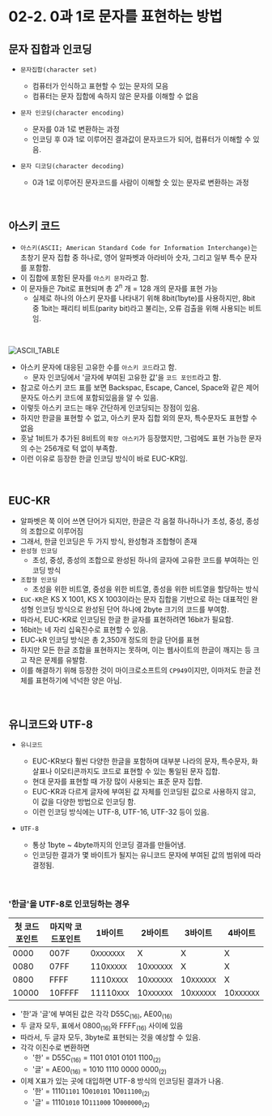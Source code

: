 # 02-2. 0과 1로 문자를 표현하는 방법

## 문자 집합과 인코딩

- `문자집합(character set)`
    - 컴퓨터가 인식하고 표현할 수 있는 문자의 모음
    - 컴퓨터는 문자 집합에 속하지 않은 문자를 이해할 수 없음

- `문자 인코딩(character encoding)`
    - 문자를 0과 1로 변환하는 과정
    - 인코딩 후 0과 1로 이루어진 결과값이 문자코드가 되어, 컴퓨터가 이해할 수 있음.

- `문자 디코딩(character decoding)`
    - 0과 1로 이루어진 문자코드를 사람이 이해할 숫 있는 문자로 변환하는 과정

<br/>

## 아스키 코드

- `아스키(ASCII; American Standard Code for Information Interchange)`는 초창기 문자 집합 중 하나로, 영어 알파벳과 아라비아 숫자, 그리고 일부 특수 문자를 포함함.
- 이 집합에 포함된 문자를 `아스키 문자`라고 함.
- 이 문자들은 7bit로 표현되며 총 2<sup>n</sup> 개 = 128 개의 문자를 표현 가능
    - 실제로 하나의 아스키 문자를 나타내기 위해 8bit(1byte)를 사용하지만, 8bit 중 1bit는 패리티 비트(parity bit)라고 불리는, 오류 검출을 위해 사용되는 비트임.

<br/>

![ASCII_TABLE](https://img1.daumcdn.net/thumb/R1280x0/?scode=mtistory2&fname=https%3A%2F%2Fblog.kakaocdn.net%2Fdn%2FqOPNt%2FbtrAdcY26CF%2FKsn1qKzUqEaCql1Cbk6GG0%2Fimg.png)

- 아스키 문자에 대응된 고유한 수를 `아스키 코드`라고 함.
    - 문자 인코딩에서 '글자에 부여된 고유한 값'을 `코드 포인트`라고 함.
- 참고로 아스키 코드 표를 보면 Backspac, Escape, Cancel, Space와 같은 제어 문자도 아스키 코드에 포함되있음을 알 수 있음.
- 이렇듯 아스키 코드는 매우 간단하게 인코딩되는 장점이 있음.
- 하지만 한글을 표현할 수 없고, 아스키 문자 집합 외의 문자, 특수문자도 표현할 수 없음
- 훗날 1비트가 추가된 8비트의 `확장 아스키`가 등장했지만, 그럼에도 표현 가능한 문자의 수는 256개로 턱 없이 부족함.
- 이런 이유로 등장한 한글 인코딩 방식이 바로 EUC-KR임.

<br/>

## EUC-KR

- 알파벳은 쭉 이어 쓰면 단어가 되지만, 한글은 각 음절 하나하나가 초성, 중성, 종성의 조합으로 이루어짐
- 그래서, 한글 인코딩은 두 가지 방식, 완성형과 조합형이 존재
- `완성형 인코딩`
    - 초성, 중성, 종성의 조합으로 완성된 하나의 글자에 고유한 코드를 부여하는 인코딩 방식
- `조합형 인코딩`
    - 초성을 위한 비트열, 중성을 위한 비트열, 종성을 위한 비트열을 할당하는 방식
- `EUC-KR`은 KS X 1001, KS X 1003이라는 문자 집합을 기반으로 하는 대표적인 완성형 인코딩 방식으로 완성된 단어 하나에 2byte 크기의 코드를 부여함.
- 따라서, EUC-KR로 인코딩된 한글 한 글자를 표현하려면 16bit가 필요함.
- 16bit는 네 자리 십육진수로 표현할 수 있음.
- EUC-kR 인코딩 방식은 총 2,350개 정도의 한글 단어를 표현
- 하지만 모든 한글 조합을 표현하지는 못하며, 이는 웹사이트의 한글이 깨지는 등 크고 작은 문제를 유발함.
- 이를 해결하기 위해 등장한 것이 마이크로소프트의 `CP949`이지만, 이마저도 한글 전체를 표현하기에 넉넉한 양은 아님.

<br/>

## 유니코드와 UTF-8

- `유니코드`
    - EUC-KR보다 훨씬 다양한 한글을 포함하며 대부분 나라의 문자, 특수문자, 화살표나 이모티콘까지도 코드로 표현할 수 있는 통일된 문자 집합.
    - 현대 문자를 표현할 때 가장 많이 사용되는 표준 문자 집합.
    - EUC-KR과 다르게 글자에 부여된 값 자체를 인코딩된 값으로 사용하지 않고, 이 값을 다양한 방법으로 인코딩 함.
    - 이런 인코딩 방식에는 UTF-8, UTF-16, UTF-32 등이 있음.

- `UTF-8`
    - 통상 1byte ~ 4byte까지의 인코딩 결과를 만들어냄.
    - 인코딩한 결과가 몇 바이트가 될지는 유니코드 문자에 부여된 값의 범위에 따라 결정됨.

<br/>

### '한글'을 UTF-8로 인코딩하는 경우

|첫 코드 포인트|마지막 코드포인트|1바이트|2바이트|3바이트|4바이트|
|-|-|-|-|-|-|
|0000|007F|0`XXXXXXX`|X|X|X|
|0080|07FF|110`XXXXX`|10`XXXXXX`|X|X|
|0800|FFFF|1110`XXXX`|10`XXXXXX`|10`XXXXXX`|X|
|10000|10FFFF|11110`XXX`|10`XXXXXX`|10`XXXXXX`|10`XXXXXX`|

- '한'과 '글'에 부여된 값은 각각 D55C<sub>(16)</sub>, AE00<sub>(16)</sub>
- 두 글자 모두, 표에서 0800<sub>(16)</sub>와 FFFF<sub>(16)</sub> 사이에 있음
- 따라서, 두 글자 모두, 3byte로 표현되는 것을 예상할 수 있음.
- 각각 이진수로 변환하면
    - '한' = D55C<sub>(16)</sub> = 1101 0101 0101 1100<sub>(2)</sub>
    - '글' = AE00<sub>(16)</sub> = 1010 1110 0000 0000<sub>(2)</sub>
- 이제 X표가 있는 곳에 대입하면 UTF-8 방식의 인코딩된 결과가 나옴.
    - '한' = 1110`1101` 10`010101` 10`011100`<sub>(2)</sub>
    - '글' = 1110`1010` 10`111000` 10`000000`<sub>(2)</sub>
